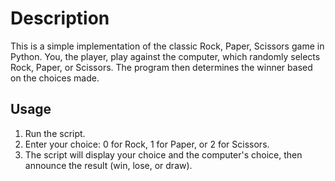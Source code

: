 # Description

This is a simple implementation of the classic Rock, Paper, Scissors game in Python. You, the player, play against the computer, which randomly selects Rock, Paper, or Scissors. The program then determines the winner based on the choices made.

## Usage

1. Run the script.
2. Enter your choice: 0 for Rock, 1 for Paper, or 2 for Scissors.
3. The script will display your choice and the computer's choice, then announce the result (win, lose, or draw).